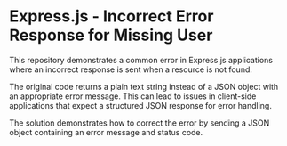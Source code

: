 # Express.js - Incorrect Error Response for Missing User

This repository demonstrates a common error in Express.js applications where an incorrect response is sent when a resource is not found.

The original code returns a plain text string instead of a JSON object with an appropriate error message. This can lead to issues in client-side applications that expect a structured JSON response for error handling.

The solution demonstrates how to correct the error by sending a JSON object containing an error message and status code.